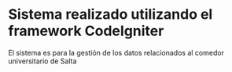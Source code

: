 Sistema realizado utilizando el framework CodeIgniter
=====================================================

El sistema es para la gestión de los datos relacionados al comedor universitario de Salta
